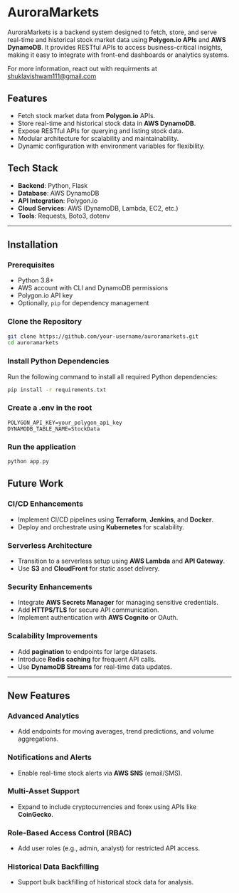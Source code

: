 # AuroraMarkets

AuroraMarkets is a backend system designed to fetch, store, and serve real-time and historical stock market data using **Polygon.io APIs** and **AWS DynamoDB**. It provides RESTful APIs to access business-critical insights, making it easy to integrate with front-end dashboards or analytics systems. 

For more information, react out with requirments at shuklavishwam111@gmail.com

## Features

- Fetch stock market data from **Polygon.io** APIs.
- Store real-time and historical stock data in **AWS DynamoDB**.
- Expose RESTful APIs for querying and listing stock data.
- Modular architecture for scalability and maintainability.
- Dynamic configuration with environment variables for flexibility.

## Tech Stack

- **Backend**: Python, Flask
- **Database**: AWS DynamoDB
- **API Integration**: Polygon.io
- **Cloud Services**: AWS (DynamoDB, Lambda, EC2, etc.)
- **Tools**: Requests, Boto3, dotenv

---

## Installation

### Prerequisites
- Python 3.8+
- AWS account with CLI and DynamoDB permissions
- Polygon.io API key
- Optionally, `pip` for dependency management

### Clone the Repository
```bash
git clone https://github.com/your-username/auroramarkets.git
cd auroramarkets
```

### Install Python Dependencies

Run the following command to install all required Python dependencies:

```bash
pip install -r requirements.txt
```

### Create a .env in the root

```text
POLYGON_API_KEY=your_polygon_api_key
DYNAMODB_TABLE_NAME=StockData
```
### Run the application

```bash
python app.py
```

## Future Work

### CI/CD Enhancements
- Implement CI/CD pipelines using **Terraform**, **Jenkins**, and **Docker**.
- Deploy and orchestrate using **Kubernetes** for scalability.

### Serverless Architecture
- Transition to a serverless setup using **AWS Lambda** and **API Gateway**.
- Use **S3** and **CloudFront** for static asset delivery.

### Security Enhancements
- Integrate **AWS Secrets Manager** for managing sensitive credentials.
- Add **HTTPS/TLS** for secure API communication.
- Implement authentication with **AWS Cognito** or OAuth.

### Scalability Improvements
- Add **pagination** to endpoints for large datasets.
- Introduce **Redis caching** for frequent API calls.
- Use **DynamoDB Streams** for real-time data updates.

---

## New Features

### Advanced Analytics
- Add endpoints for moving averages, trend predictions, and volume aggregations.

### Notifications and Alerts
- Enable real-time stock alerts via **AWS SNS** (email/SMS).

### Multi-Asset Support
- Expand to include cryptocurrencies and forex using APIs like **CoinGecko**.

### Role-Based Access Control (RBAC)
- Add user roles (e.g., admin, analyst) for restricted API access.

### Historical Data Backfilling
- Support bulk backfilling of historical stock data for analysis.
